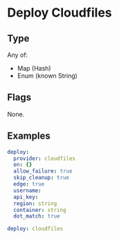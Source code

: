 # Deploy Cloudfiles



## Type

Any of:

* Map (Hash)
* Enum (known String)

## Flags

None.


## Examples

```yaml
deploy:
  provider: cloudfiles
  on: {}
  allow_failure: true
  skip_cleanup: true
  edge: true
  username: 
  api_key: 
  region: string
  container: string
  dot_match: true
```

```yaml
deploy: cloudfiles

```

